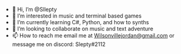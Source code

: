 - 👋 Hi, I’m @Sllepty
- 👀 I’m interested in music and terminal based games
- 🌱 I’m currently learning C#, Python, and how to synths
- 💞️ I’m looking to collaborate on music and text adventure
- 📫 How to reach me email me at Wilsonvillejordan@gmail.com or message me on discord: Slepty#2112

<!---
Sllepty/Sllepty is a ✨ special ✨ repository because its `README.md` (this file) appears on your GitHub profile.
You can click the Preview link to take a look at your changes.
--->
